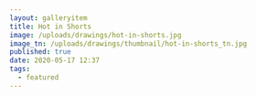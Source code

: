 ```yaml
---
layout: galleryitem
title: Hot in Shorts
image: /uploads/drawings/hot-in-shorts.jpg
image_tn: /uploads/drawings/thumbnail/hot-in-shorts_tn.jpg
published: true
date: 2020-05-17 12:37
tags:
  - featured
---
```

